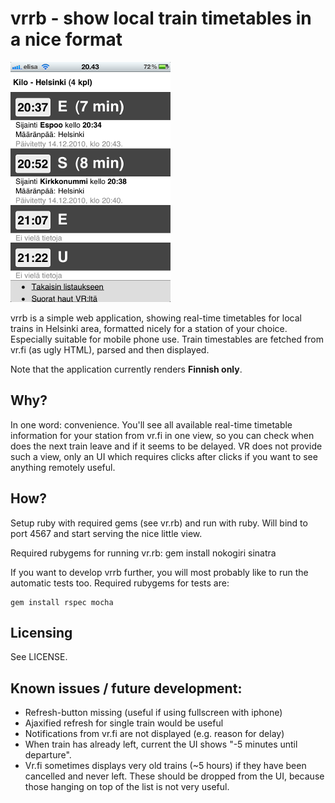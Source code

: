 vrrb - show local train timetables in a nice format
===================================================

![screenshot!](https://github.com/akisaarinen/vrrb/raw/master/screenshot.png)

vrrb is a simple web application, showing real-time timetables for local trains
in Helsinki area, formatted nicely for a station of your choice. Especially
suitable for mobile phone use. Train timestables are fetched from vr.fi (as
ugly HTML), parsed and then displayed.

Note that the application currently renders <b>Finnish only</b>.

Why?
----

In one word: convenience. You'll see all available real-time timetable
information for your station from vr.fi in one view, so you can check when does
the next train leave and if it seems to be delayed. VR does not provide such a
view, only an UI which requires clicks after clicks if you want to see anything
remotely useful.

How?
----
Setup ruby with required gems (see vr.rb) and run with ruby. Will bind to port
4567 and start serving the nice little view.

Required rubygems for running vr.rb:
    gem install nokogiri sinatra

If you want to develop vrrb further, you will most probably like to run
the automatic tests too. Required rubygems for tests are:

    gem install rspec mocha

Licensing
---------

See LICENSE.

Known issues / future development:
----------------------------------
* Refresh-button missing (useful if using fullscreen with iphone)
* Ajaxified refresh for single train would be useful
* Notifications from vr.fi are not displayed (e.g. reason for delay)
* When train has already left, current the UI shows "-5 minutes until departure".
* Vr.fi sometimes displays very old trains (~5 hours) if they have been cancelled
  and never left. These should be dropped from the UI, because those hanging on top
  of the list is not very useful.
